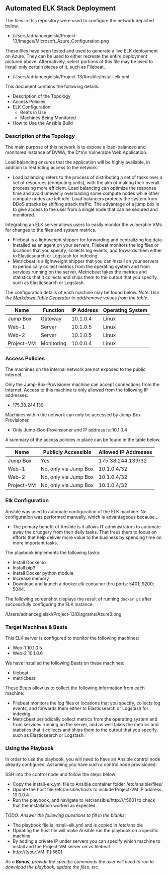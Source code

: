 ## Automated ELK Stack Deployment

The files in this repository were used to configure the network depicted below.

- /Users/adriancegielski/Project-13/Images/Microsoft_Azure_Configuration.png

These files have been tested and used to generate a live ELK deployment on Azure. They can be used to either recreate the entire deployment pictured above. Alternatively, select portions of this file may be used to install only certain pieces of it, such as Filebeat.

  - /Users/adriancegielski/Project-13/Ansible/install-elk.yml

This document contains the following details:
- Description of the Topology
- Access Policies
- ELK Configuration
  - Beats in Use
  - Machines Being Monitored
- How to Use the Ansible Build


### Description of the Topology

The main purpose of this network is to expose a load-balanced and monitored instance of DVWA, the D*mn Vulnerable Web Application.

Load balancing ensures that the application will be highly available, in addition to restricting access to the network.
- Load balancing refers to the process of distributing a set of tasks over a set of resources (computing units), with the aim of making their overall processing more efficient. Load balancing can optimize the response time and avoid unevenly overloading some compute nodes while other compute nodes are left idle. Load balancers protects the system from DDoS attacks by shifting attack traffic. The advantage of a jump box is to give access to the user from a single node that can be secured and monitored.

Integrating an ELK server allows users to easily monitor the vulnerable VMs for changes to the files and system metrics.
- Filebeat is a lightweight shipper for forwarding and centralizing log data. Installed as an agent on your servers, Filebeat monitors the log files or locations that you specify, collects log events, and forwards them either to Elasticsearch or Logstash for indexing.
- Metricbeat is a lightweight shipper that you can install on your servers to periodically collect metrics from the operating system and from services running on the server. Metricbeat takes the metrics and statistics that it collects and ships them to the output that you specify, such as Elasticsearch or Logstash.

The configuration details of each machine may be found below.
_Note: Use the [Markdown Table Generator](http://www.tablesgenerator.com/markdown_tables) to add/remove values from the table_.

| Name     | Function  | IP Address | Operating System |
|----------|-----------|------------|------------------|
| Jump Box | Gateway   | 10.1.0.4   | Linux            |
| Web-1    | Server    | 10.1.0.5   | Linux            |
| Web-2    | Server    | 10.1.0.5   | Linux            |
|Project-VM| Monitoring| 10.0.0.4   | Linux                 |

### Access Policies

The machines on the internal network are not exposed to the public Internet. 

Only the Jump-Box-Provisioner machine can accept connections from the Internet. Access to this machine is only allowed from the following IP addresses:
- 175.38.244.139

Machines within the network can only be accessed by Jump-Box-Provisioner.
- Only Jump-Box-Provinsioner and IP address is: 10.1.0.4

A summary of the access policies in place can be found in the table below.

| Name       | Publicly Accessible   | Allowed IP Addresses |
|------------|-----------------------|----------------------|
| Jump Box   | Yes                   | 175.38.244.139/32    |
| Web-1      | No, only via Jump Box | 10.1.0.4/32          |
| Web-2      | No, only via Jump Box | 10.1.0.4/32          |
| Project-VM | No, only via Jump Box | 10.1.0.4/32          |

### Elk Configuration

Ansible was used to automate configuration of the ELK machine. No configuration was performed manually, which is advantageous because...
- The primary benefit of Ansible is it allows IT administrators to automate away the drudgery from their daily tasks. That frees them to focus on efforts that help deliver more value to the business by spending time on more important tasks.

The playbook implements the following tasks:
- Install Docker.io
- Install pip3
- Install Docker python module
- Increase memory
- Download and launch a docker elk container thru ports: 5401; 9200; 5044.

The following screenshot displays the result of running `docker ps` after successfully configuring the ELK instance.

/Users/adriancegielski/Project-13/Diagrams/Azure3.png

### Target Machines & Beats
This ELK server is configured to monitor the following machines:
- Web-1 10.1.0.5
- Web-2 10.1.0.6

We have installed the following Beats on these machines:
- filebeat
- metricbeat

These Beats allow us to collect the following information from each machine:
- Filebeat monitors the log files or locations that you specify, collects log events, and forwards them either to Elasticsearch or Logstash for indexing.
- Metricbeat periodically collect metrics from the operating system and from services running on the server, and as well takes the metrics and statistics that it collects and ships them to the output that you specify, such as Elasticsearch or Logstash.

### Using the Playbook
In order to use the playbook, you will need to have an Ansible control node already configured. Assuming you have such a control node provisioned: 

SSH into the control node and follow the steps below:
- Copy the install-elk.yml file to Ansible container folder /etc/ansible/files/
- Update the host file /etc/ansible/hosts to include Project-VM IP address: 10.0.0.4
- Run the playbook, and navigate to /etc/ansible/http://<VM IP>/:5601 to check that the installation worked as expected.

_TODO: Answer the following questions to fill in the blanks:_
- The playbook file is install-elk.yml and is copied in /etc/ansible
- Updating the host file will make Ansible run the playbook on a specific machine
- By adding a private IP under servers you can specify which machine to install and the Project-VM server on vs filebeat
- http://[your.VM.IP]:5601

_As a **Bonus**, provide the specific commands the user will need to run to download the playbook, update the files, etc._
